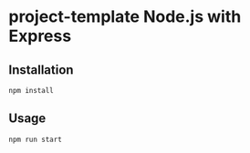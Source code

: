# project-template Node.js with Express

## Installation
```
npm install
```

## Usage
```
npm run start
```